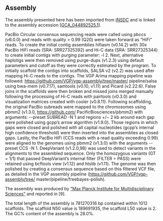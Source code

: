 **Assembly**
--------

The assembly presented here has been imported from [INSDC](http://www.insdc.org) and is linked to the assembly accession [[GCA\_044892525.1](http://www.ebi.ac.uk/ena/data/view/GCA_044892525.1)].

PacBio Circular consensus sequencing reads were called using pbccs (v6.0.0) and reads with
quality > 0.99 (Q20) were taken forward as “HiFi” reads. To create the initial contig assemblies
hifiasm (v0.14.2) with 30x PacBio HiFi reads (SRA: SRR27325392) and Hi-C data (SRA:
SRR27325344) to create initial contigs with purging parameter: -l 2. Next, alternative haplotigs
were then removed using purge-dups (v1.2.3) using default parameters and cutoff as they were
correctly estimated by the program. To initially scaffold the contigs into scaffolds, SALSA v2
(v2.2) was used after mapping Hi-C reads to the contigs. The VGP Arima mapping pipeline was
followed: https://github.com/VGP/vgp-assembly/tree/master/ pipeline/salsa using bwa-mem
(v0.7.17), samtools (v0.10, v1.11) and Picard (v2.22.6). False joins in the scaffolds were then
broken and missed joins merged manually following the processing of Hi-C reads with pairtools
(v0.3.0) and visualization matrices created with cooler (v0.8.11). Following scaffolding, the
original PacBio subreads were mapped to the chromosomes using pbmm2 (v1.3.0,
https://github.com/ PacificBiosciences/pbmm2) with arguments: --preset SUBREAD -N 1 and
regions +/− 2 kb around each gap were polished using gcpp’s arrow algorithm (v1.9.0). Those
regions in which gaps were closed and polished with all capital nucleotides (gcpp’s internal high
confidence threshold) were then inserted into the assemblies as closed gaps. Lastly, the PacBio
HiFi (CCS reads with a read quality exceeding 0.99) were aligned to the genomes using pbmm2
(v1.3.0) with the arguments --preset CCS -N 1. DeepVariant (v1.2.0,98) was used to detect
variants in the alignments to the assembled sequence. Only the homozygous variants (GT =
1/1) that passed DeepVariant’s internal filter (FILTER = PASS) were retained using bcftools
view (v1.12) and htslib (v1.11). The genome was then polished by creating a consensus
sequence based on this filtered VCF file, as detailed in the VGP assembly pipeline
(https://github.com/VGP/vgp-assembly/tree/ master/pipeline/freebayes-polish).

The assembly was produced by ["Max Planck Institute for Multidisciplinary Sciences"](https://www.mpinat.mpg.de/rink)
and reported in [9].

The total length of the assembly is 781270316 bp contained within 1012 scaffolds.
The scaffold N50 value is 189691935, the scaffold L50 value is 2.
The GC% content of the assembly is 28.0%.
